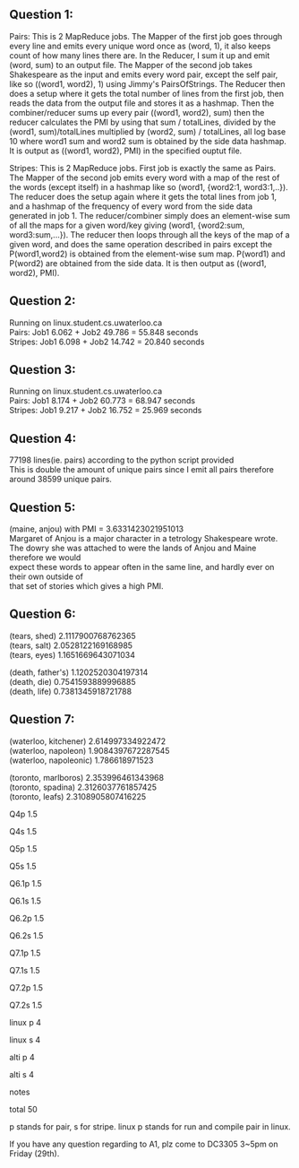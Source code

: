 Question 1:
-----------
Pairs:
This is 2 MapReduce jobs. The Mapper of the first job goes through every line and emits
every unique word once as (word, 1), it also keeps count of how many lines there are.
In the Reducer, I sum it up and emit (word, sum) to an output file.
The Mapper of the second job takes Shakespeare as the input and emits every word pair,
except the self pair, like so ((word1, word2), 1) using Jimmy's PairsOfStrings.
The Reducer then does a setup where it gets the total number of lines from the first job, then
reads the data from the output file and stores it as a hashmap. Then the combiner/reducer sums
up every pair ((word1, word2), sum) then the reducer calculates the PMI by using that
sum / totalLines, divided by the (word1, sum)/totalLines multiplied by
(word2, sum) / totalLines, all log base 10 where word1 sum and word2 sum is obtained by the
side data hashmap. It is output as ((word1, word2), PMI) in the specified ouptut file.

Stripes:
This is 2 MapReduce jobs. First job is exactly the same as Pairs.
The Mapper of the second job emits every word with a map of the rest of the words (except itself)
in a hashmap like so (word1, {word2:1, word3:1,..}). The reducer does the setup again
where it gets the total lines from job 1, and a hashmap of the frequency of every word from
the side data generated in job 1. The reducer/combiner simply does an element-wise sum of all
the maps for a given word/key giving (word1, {word2:sum, word3:sum,...}). The reducer then loops
through all the keys of the map of a given word, and does the same operation described in pairs
except the P(word1,word2) is obtained from the element-wise sum map. P(word1) and P(word2) are
obtained from the side data. It is then output as ((word1, word2), PMI).

Question 2:
-----------
Running on linux.student.cs.uwaterloo.ca  
Pairs: Job1 6.062 + Job2 49.786 = 55.848 seconds  
Stripes: Job1 6.098 + Job2 14.742 = 20.840 seconds  

Question 3:
-----------
Running on linux.student.cs.uwaterloo.ca  
Pairs: Job1 8.174 + Job2 60.773 = 68.947 seconds  
Stripes: Job1 9.217 + Job2 16.752 = 25.969 seconds  

Question 4:
-----------
77198 lines(ie. pairs) according to the python script provided  
This is double the amount of unique pairs since I emit all pairs
therefore around 38599 unique pairs.

Question 5:
-----------
(maine, anjou) with PMI = 3.6331423021951013  
Margaret of Anjou is a major character in a tetrology Shakespeare wrote.  
The dowry she was attached to were the lands of Anjou and Maine therefore we would  
expect these words to appear often in the same line, and hardly ever on their own outside of  
that set of stories which gives a high PMI.  

Question 6:
-----------
(tears, shed)       2.1117900768762365  
(tears, salt)       2.0528122169168985  
(tears, eyes)       1.1651669643071034  

(death, father's)   1.1202520304197314  
(death, die)        0.7541593889996885  
(death, life)       0.7381345918721788  


Question 7:
-----------
(waterloo, kitchener)   2.614997334922472  
(waterloo, napoleon)    1.9084397672287545  
(waterloo, napoleonic)  1.786618971523  

(toronto, marlboros)    2.353996461343968  
(toronto, spadina)      2.3126037761857425  
(toronto, leafs)        2.3108905807416225  


Q4p			1.5

Q4s			1.5

Q5p			1.5

Q5s			1.5

Q6.1p		1.5

Q6.1s		1.5

Q6.2p		1.5

Q6.2s		1.5

Q7.1p		1.5

Q7.1s		1.5

Q7.2p		1.5

Q7.2s		1.5

linux p		4

linux s		4

alti p		4

alti s		4

notes		

total		50

p stands for pair, s for stripe. linux p stands for run and compile pair in linux. 

If you have any question regarding to A1, plz come to DC3305 3~5pm on Friday (29th).
